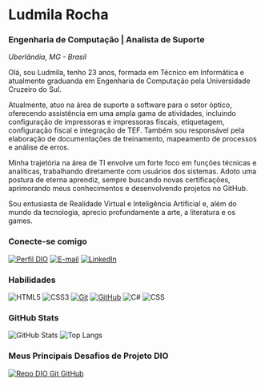 
# Ludmila Rocha 
### Engenharia de Computação | Analista de Suporte
*Uberlândia, MG - Brasil*

Olá, sou Ludmila, tenho 23 anos, formada em Técnico em Informática e atualmente graduanda em Engenharia de Computação pela Universidade Cruzeiro do Sul.

Atualmente, atuo na área de suporte a software para o setor óptico, oferecendo assistência em uma ampla gama de atividades, incluindo configuração de impressoras e impressoras fiscais, etiquetagem, configuração fiscal e integração de TEF. Também sou responsável pela elaboração de documentações de treinamento, mapeamento de processos e análise de erros.

Minha trajetória na área de TI envolve um forte foco em funções técnicas e analíticas, trabalhando diretamente com usuários dos sistemas. Adoto uma postura de eterna aprendiz, sempre buscando novas certificações, aprimorando meus conhecimentos e desenvolvendo projetos no GitHub.

Sou entusiasta de Realidade Virtual e Inteligência Artificial e, além do mundo da tecnologia, aprecio profundamente a arte, a literatura e os games.

### Conecte-se comigo

[![Perfil DIO](https://img.shields.io/badge/-Meu%20Perfil%20na%20DIO-30A3DC?style=for-the-badge&logo=dio&logoColor=FFF)](https://www.dio.me/users/ludmila030301_54035)
[![E-mail](https://img.shields.io/badge/-Email-000?style=for-the-badge&logo=microsoft-outlook&logoColor=fff)](mailto:ludmila030301@hotmail.com)
[![LinkedIn](https://img.shields.io/badge/-LinkedIn-000?style=for-the-badge&logo=linkedin&logoColor=FFF)](https://www.linkedin.com/in/ludmila-rocha-silva-21694b1a9/)

### Habilidades

![HTML5](https://img.shields.io/badge/HTML-000?style=for-the-badge&logo=html5&logoColor=30A3DC)
![CSS3](https://img.shields.io/badge/CSS3-000?style=for-the-badge&logo=css3&logoColor=E94D5F)
[![Git](https://img.shields.io/badge/Git-000?style=for-the-badge&logo=git&logoColor=E94D5F)](https://git-scm.com/doc)
[![GitHub](https://img.shields.io/badge/GitHub-000?style=for-the-badge&logo=github&logoColor=30A3DC)](https://docs.github.com/)
![C#](https://img.shields.io/badge/C%23-0D1117?style=for-the-badge&logo=c-sharp&logoColor=823085)
![CSS](https://img.shields.io/badge/css3-192436?style=for-the-badge&logo=css3)

### GitHub Stats

![GitHub Stats](https://github-readme-stats.vercel.app/api?username=LudmilaRocha&theme=transparent&bg_color=000&border_color=30A3DC&show_icons=true&icon_color=30A3DC&title_color=E94D5F&text_color=FFF)
![Top Langs](https://github-readme-stats-git-masterrstaa-rickstaa.vercel.app/api/top-langs/?username=LudmilaRocha&layout=compact&bg_color=000&border_color=30A3DC&title_color=E94D5F&text_color=FFF)

### Meus Principais Desafios de Projeto DIO

[![Repo DIO Git GitHub](https://github-readme-stats.vercel.app/api/pin/?username=LudmilaRocha&repo=dio-lab-open-source&bg_color=000&border_color=30A3DC&show_icons=true&icon_color=30A3DC&title_color=E94D5F&text_color=FFF)](https://github.com/LudmilaRocha)
